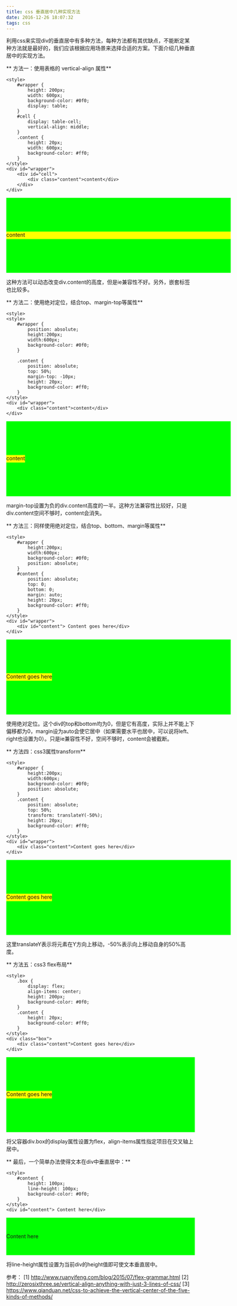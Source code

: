 ```yaml
---
title: css 垂直居中几种实现方法
date: 2016-12-26 18:07:32
tags: css
---
```


利用css来实现div的垂直居中有多种方法，每种方法都有其优缺点，不能断定某种方法就是最好的，我们应该根据应用场景来选择合适的方案。下面介绍几种垂直居中的实现方法。

<!-- more -->

** 方法一：使用表格的 vertical-align 属性**
```
<style>
    #wrapper {
        height: 200px;
        width: 600px;
        background-color: #0f0;
        display: table;
    }  
    #cell {
        display: table-cell;
        vertical-align: middle;
    }
    .content {
        height: 20px;
        width: 600px;
        background-color: #ff0;
    }
</style>
<div id="wrapper">
    <div id="cell">
        <div class="content">content</div>
    </div>
</div>
```
<div id="wrapper" style="height: 200px;width: 600px;background-color: #0f0;display: table;"><div id="cell" style="display: table-cell;vertical-align: middle;"><div class="content" style="height: 20px;width: 600px;background-color: #ff0;">content</div></div></div>

这种方法可以动态改变div.content的高度，但是ie兼容性不好。另外，嵌套标签也比较多。

** 方法二：使用绝对定位，结合top、margin-top等属性**
```
<style>
<style>
    #wrapper {
        position: absolute; 
        height:200px;
        width:600px;
        background-color: #0f0;
    }  
    
    .content {
        position: absolute;
        top: 50%;
        margin-top: -10px;
        height: 20px;
        background-color: #ff0;
    }
</style>
<div id="wrapper">
    <div class="content">content</div>
</div>
```

<div style="height:200px;"><div id="wrapper" style="position: absolute; height:200px;width:600px;background-color: #0f0;"><div class="content" style="position: absolute;top: 50%;margin-top: -10px;height: 20px;background-color: #ff0;">content</div></div></div>

margin-top设置为负的div.content高度的一半。这种方法兼容性比较好，只是div.content空间不够时，content会消失。

** 方法三：同样使用绝对定位，结合top、bottom、margin等属性**
```
<style>
	#wrapper {
        height:200px;
        width:600px;
        background-color: #0f0;
		position: absolute;
    } 
    #content {
        position: absolute;
        top: 0;
        bottom: 0;
        margin: auto;
        height: 20px;
        background-color: #ff0;
    }
</style>
<div id="wrapper">
	<div id="content"> Content goes here</div>
</div>
```
<div style="height:200px;"><div id="wrapper" style="height:200px;width:600px;background-color: #0f0;position: absolute;"><div id="content" style="position: absolute;top: 0;bottom: 0;margin: auto;height: 20px;background-color: #ff0;"> Content goes here</div></div></div>

使用绝对定位。这个div的top和bottom均为0，但是它有高度，实际上并不能上下偏移都为0，margin设为auto会使它居中（如果需要水平也居中，可以说将left、right也设置为0）。只是ie兼容性不好，空间不够时，content会被截断。

** 方法四：css3属性transform**
```
<style>
	#wrapper {
        height:200px;
        width:600px;
        background-color: #0f0;
        position: absolute;
    } 
    .content {
        position: absolute;
        top: 50%;
        transform: translateY(-50%);
        height: 20px;
        background-color: #ff0;
    }  
</style>
<div id="wrapper">
    <div class="content">Content goes here</div>
</div>
```
<div style="height:200px;"><div id="wrapper" style="height:200px;width:600px;background-color: #0f0;position: absolute;"><div class="content" style="position: absolute;top: 50%;transform: translateY(-50%);height: 20px;background-color: #ff0;">Content goes here</div></div></div>

这里translateY表示将元素在Y方向上移动，-50%表示向上移动自身的50%高度。

** 方法五：css3 flex布局**
```
<style>
    .box {
        display: flex;
        align-items: center;
        height: 200px;
        background-color: #0f0;
    }
    .content {
        height: 20px;
        background-color: #ff0;
    }
</style>
<div class="box">
    <div class="content">Content goes here</div>
</div>
```
<div class="box" style="display: flex;align-items: center;height: 200px;background-color: #0f0;"><div class="content" style="height: 20px;background-color: #ff0;">Content goes here</div></div>

将父容器div.box的display属性设置为flex，align-items属性指定项目在交叉轴上居中。

** 最后，一个简单办法使得文本在div中垂直居中：**
```
<style>
    #content {
        height: 100px;
        line-height: 100px;
        background-color: #0f0;
    }
</style>
<div id="content"> Content here</div>
```
<div id="content" style="height: 100px;line-height: 100px;background-color: #0f0;"> Content here</div>

将line-height属性设置为当前div的height值即可使文本垂直居中。

参考：
[1] http://www.ruanyifeng.com/blog/2015/07/flex-grammar.html
[2] http://zerosixthree.se/vertical-align-anything-with-just-3-lines-of-css/
[3] https://www.qianduan.net/css-to-achieve-the-vertical-center-of-the-five-kinds-of-methods/